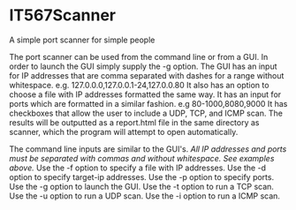 # IT567Scanner
A simple port scanner for simple people

The port scanner can be used from the command line or from a GUI.
In order to launch the GUI simply supply the -g option.
The GUI has an input for IP addresses that are comma separated with dashes for a range without whitespace.
e.g. 127.0.0.0,127.0.0.1-24,127.0.0.80
It also has an option to choose a file with IP addresses formatted the same way.
It has an input for ports which are formatted in a similar fashion.
e.g 80-1000,8080,9000
It has checkboxes that allow the user to include a UDP, TCP, and ICMP scan.
The results will be outputted as a report.html file in the same directory as scanner, which the program will attempt to open automatically.

The command line inputs are similar to the GUI's.
*All IP addresses and ports must be separated with commas and without whitespace. See examples above.*
Use the -f option to specify a file with IP addresses.
Use the -d option to specify target-ip addresses.
Use the -p option to specify ports.
Use the -g option to launch the GUI.
Use the -t option to run a TCP scan.
Use the -u option to run a UDP scan.
Use the -i option to run a ICMP scan.
